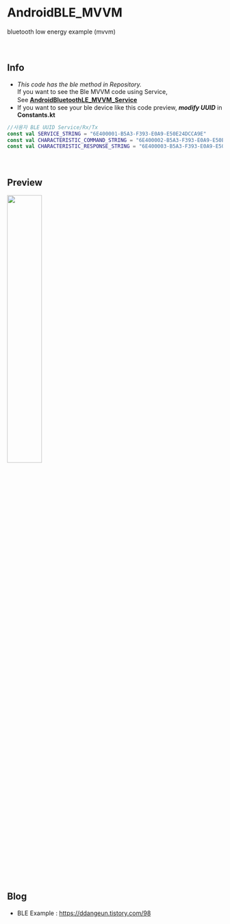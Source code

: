 # AndroidBLE_MVVM
bluetooth low energy example (mvvm)

　  

## Info

- *This code has the ble method in Repository.*  
If you want to see the Ble MVVM code using Service,  
See [**AndroidBluetoothLE_MVVM_Service**](https://github.com/DDANGEUN/AndroidBluetoothLE_MVVM_Service)
　  
- If you want to see your ble device like this code preview, ***modify UUID*** in **Constants.kt**  
```Kotlin
//사용자 BLE UUID Service/Rx/Tx
const val SERVICE_STRING = "6E400001-B5A3-F393-E0A9-E50E24DCCA9E"
const val CHARACTERISTIC_COMMAND_STRING = "6E400002-B5A3-F393-E0A9-E50E24DCCA9E"
const val CHARACTERISTIC_RESPONSE_STRING = "6E400003-B5A3-F393-E0A9-E50E24DCCA9E"
```
　  


## Preview

<img src = "https://github.com/DDANGEUN/AndroidBLE_MVVM/blob/master/ble.gif" width="40%">

　  

## Blog
- BLE Example : https://ddangeun.tistory.com/98
